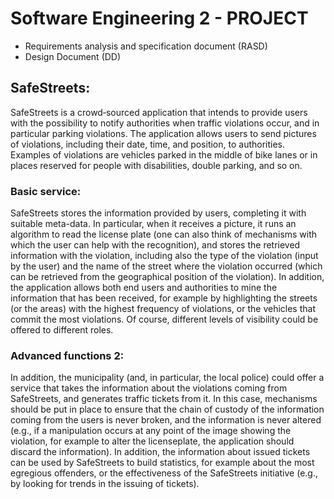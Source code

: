 # Software Engineering 2 - PROJECT
- Requirements analysis and specification document (RASD)
- Design Document (DD)

## SafeStreets:
SafeStreets is a crowd‐sourced application that intends to provide users with the possibility to notify authorities when traffic violations occur, and in particular parking violations. The application allows users to send pictures of violations, including their date, time, and position, to authorities. Examples of violations are vehicles parked in the middle of bike lanes or in places reserved for people with disabilities, double parking, and so on. 
### Basic service: 
SafeStreets stores the information provided by users, completing it with suitable meta-data. In particular, when it receives a picture, it runs an algorithm to read the license plate (one can also think of mechanisms with which the user can help with the recognition), and stores the retrieved information with the violation, including also the type of the violation (input by the user) and the name of the street where the violation occurred (which can be retrieved from the geographical position of the violation). In addition, the application allows both end users and authorities to mine the information that has been received, for example by highlighting the streets (or the areas) with the highest frequency of violations, or the vehicles that commit the most violations. Of course, different levels of visibility could be offered to different roles.
### Advanced functions 2:
In addition, the municipality (and, in particular, the local police) could offer a service that takes the information about the violations coming from SafeStreets, and generates traffic tickets from it. In this case, mechanisms should be put in place to ensure that the chain of custody of the information coming from the users is never broken, and the information is never altered (e.g., if a manipulation occurs at any point of the image showing the violation, for example to alter the licenseplate, the application should discard the information). In addition, the information about issued tickets can be used by SafeStreets to build statistics, for example about the most egregious offenders, or the effectiveness of the SafeStreets initiative (e.g., by looking for trends in the issuing of tickets).
